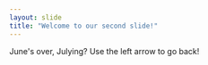 ```yaml
---
layout: slide
title: "Welcome to our second slide!"
---
```

June's over, Julying?
Use the left arrow to go back!
